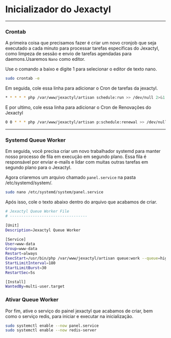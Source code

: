 # Inicializador do Jexactyl

***

### Crontab
A primeira coisa que precisamos fazer é criar um novo cronjob que seja executado a cada minuto para processar tarefas específicas do Jexactyl, como limpeza de sessão e envio de tarefas agendadas para daemons.Usaremos `Nano` como editor.

Use o comando a baixo e digite 1 para selecionar o editor de texto nano.

```bash
sudo crontab -e

```

Em seguida, cole essa linha para adicionar o Cron de tarefas da jexactyl.

```bash
* * * * * php /var/www/jexactyl/artisan schedule:run >> /dev/null 2>&1
```

E por ultimo, cole essa linha para adicionar o Cron de Renovações do Jexactyl

```bash
0 0 * * * php /var/www/jexactyl/artisan p:schedule:renewal >> /dev/null 2>&1
```

***

### Systemd Queue Worker
Em seguida, você precisa criar um novo trabalhador systemd para manter nosso processo de fila em execução em segundo plano. Essa fila é responsável por enviar e-mails e lidar com muitas outras tarefas em segundo plano para o Jexactyl.

Agora criaremos um arquivo chamado `panel.service` na pasta /etc/systemd/system/.

```bash
sudo nano /etc/systemd/system/panel.service
```
Após isso, cole o texto abaixo dentro do arquivo que acabamos de criar.

```bash
# Jexactyl Queue Worker File
# ----------------------------------

[Unit]
Description=Jexactyl Queue Worker

[Service]
User=www-data
Group=www-data
Restart=always
ExecStart=/usr/bin/php /var/www/jexactyl/artisan queue:work --queue=high,standard,low --sleep=3 --tries=3
StartLimitInterval=180
StartLimitBurst=30
RestartSec=5s

[Install]
WantedBy=multi-user.target
```

### Ativar Queue Worker
Por fim, ative o serviço do painel jexactyl que acabamos de criar, bem como o serviço redis, para iniciar e executar na inicialização.
```bash
sudo systemctl enable --now panel.service
sudo systemctl enable --now redis-server
```
